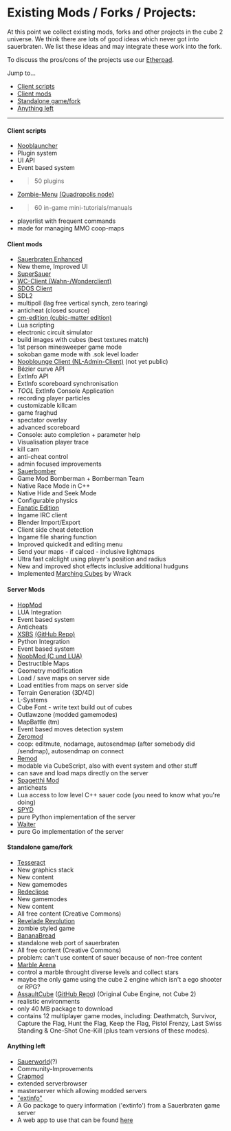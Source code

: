# Existing Mods / Forks / Projects:

At this point we collect existing mods, forks and other projects in the cube 2 universe. We think there are lots of good ideas which never got into sauerbraten. We list these ideas and may integrate these work into the fork.

To discuss the pros/cons of the projects use our [Etherpad](https://piratenpad.de/p/SauerbratenFork).

Jump to...
* [Client scripts](#client-scripts)
* [Client mods](#client-mods)
* [Standalone game/fork](#standalone-gamefork)
* [Anything left](#anything-left)

***

#### Client scripts
* [Nooblauncher](http://forge.nooblounge.net/projects/nooblauncher)
 * Plugin system
 * UI API
 * Event based system
 * > 50 plugins
* [Zombie-Menu](https://github.com/zombie-crew/zombie-menu) [(Quadropolis node)](http://www.quadropolis.us/node/3716)
 * >60 in-game mini-tutorials/manuals
 * playerlist with frequent commands
 * made for managing MMO coop-maps

#### Client mods
* [Sauerbraten Enhanced](https://sourceforge.net/projects/sauerenhanced/)
 * New theme, Improved UI
* [SuperSauer](http://supersauer.blogspot.de)
* [WC-Client (Wahn-/Wonderclient)](http://ogros.org/forum/viewtopic.php?f=77&t=1733)
* [SDOS Client](https://github.com/pisto/sdos-test)
 * SDL2
 * multipoll (lag free vertical synch, zero tearing)
 * anticheat (closed source)
* [cm-edition (cubic-matter edition)](https://sourceforge.net/projects/cmsauerbraten/)
 * Lua scripting
 * electronic circuit simulator
 * build images with cubes (best textures match)
 * 1st person minesweeper game mode
 * sokoban game mode with .sok level loader
* [Nooblounge Client (NL-Admin-Client)](http://forge.nooblounge.net/projects/nl-adminclient) (not yet public)
 * Bézier curve API
 * ExtInfo API
 * ExtInfo scoreboard synchronisation
 * *TOOL* ExtInfo Console Application
 * recording player particles
 * customizable killcam
 * game fraghud
 * spectator overlay
 * advanced scoreboard
 * Console: auto completion + parameter help
 * Visualisation player trace
 * kill cam
 * anti-cheat control
 * admin focused improvements
* [Sauerbomber](http://forge.nooblounge.net/projects/bomberman)
 * Game Mod Bomberman + Bomberman Team
 * Native Race Mode in C++
 * Native Hide and Seek Mode
 * Configurable physics
* [Fanatic Edition](https://github.com/Incognito357/Sauer_FanaticEdition)
 * Ingame IRC client
 * Blender Import/Export
 * Client side cheat detection
 * Ingame file sharing function
 * Improved quickedit and editing menu
 * Send your maps - if calced - inclusive lightmaps
 * Ultra fast calclight using player's position and radius
 * New and improved shot effects inclusive additional hudguns
 * Implemented [Marching Cubes](https://www.youtube.com/watch?v=TstJlsEKEHs) by Wrack

#### Server Mods
* [HopMod](https://code.google.com/p/hopmod/)
 * LUA Integration
 * Event based system
 * Anticheats
* [XSBS](http://xsbs.greghaynes.net) [(GitHub Repo)](https://github.com/greghaynes/xsbs)
 * Python Integration
 * Event based system
* [NoobMod (C und LUA)](http://forge.nooblounge.net/projects/noobmod)
 * Destructible Maps
 * Geometry modification
 * Load / save maps on server side
 * Load entities from maps on server side
 * Terrain Generation (3D/4D)
 * L-Systems
 * Cube Font - write text build out of cubes
 * Outlawzone (modded gamemodes)
 * MapBattle (tm)
 * Event based moves detection system
* [Zeromod](https://github.com/andrius4669/zeromod)
 * coop: editmute, nodamage, autosendmap (after somebody did /sendmap), autosendmap on connect
* [Remod](https://code.google.com/p/remod-sauerbraten/)
 * modable via CubeScript, also with event system and other stuff
 * can save and load maps directly on the server
* [Spagetthi Mod](https://github.com/pisto/spaghettimod)
 * anticheats
 * Lua access to low level C++ sauer code (you need to know what you're doing)
* [SPYD](https://github.com/fdChasm/spyd)
 * pure Python implementation of the server
* [Waiter](https://github.com/sauerbraten/waiter)
 * pure Go implementation of the server

#### Standalone game/fork
* [Tesseract](http://tesseract.gg)
 * New graphics stack
 * New content
 * New gamemodes
* [Redeclipse](http://redeclipse.net)
 * New gamemodes
 * New content
 * All free content (Creative Commons)
* [Revelade Revolution](http://theintercooler.com/reveladerevolution.html)
 * zombie styled game
* [BananaBread](https://github.com/kripken/BananaBread)
 * standalone web port of sauerbraten
 * All free content (Creative Commons)
 * problem: can't use content of sauer because of non-free content
* [Marble Arena](http://www.marble-arena.com/)
 * control a marble throught diverse levels and collect stars
 * maybe the only game using the cube 2 engine which isn't a ego shooter or RPG?
* [AssaultCube](http://assault.cubers.net) ([GitHub Repo](https://github.com/assaultcube/AC)) (Original Cube Engine, not Cube 2)
 * realistic environments
 * only 40 MB package to download
 * contains 12 multiplayer game modes, including: Deathmatch, Survivor, Capture the Flag, Hunt the Flag, Keep the Flag, Pistol Frenzy, Last Swiss Standing & One-Shot One-Kill (plus team versions of these modes). 

#### Anything left
* [Sauerworld](http://www.sauerworld.org/)(?)
 * Community-Improvements
* [Crapmod](http://crapmod.net)
 * extended serverbrowser
 * masterserver which allowing modded servers
* ["extinfo"](https://github.com/sauerbraten/extinfo)
 * A Go package to query information ('extinfo') from a Sauerbraten game server
 * A web app to use that can be found [here](https://github.com/sauerbraten/extinfo-web)
